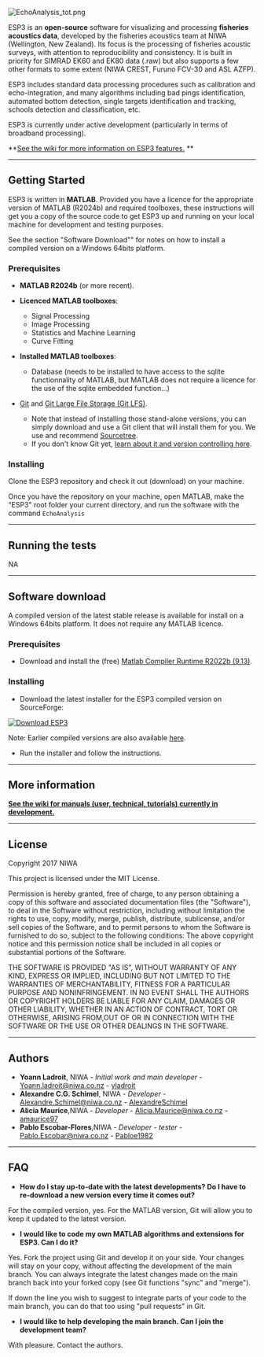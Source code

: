 ![EchoAnalysis_tot.png](https://github.com/niwa/ESP3/tree/master/icons/EchoAnalysis_tot.png)

ESP3 is an **open-source** software for visualizing and processing **fisheries acoustics data**, developed by the fisheries acoustics team at NIWA (Wellington, New Zealand). Its focus is the processing of fisheries acoustic surveys, with attention to reproducibility and consistency. It is built in priority for SIMRAD EK60 and EK80 data (.raw) but also supports a few other formats to some extent (NIWA CREST, Furuno FCV-30 and ASL AZFP).

ESP3 includes standard data processing procedures such as calibration and echo-integration, and many algorithms including bad pings identification, automated bottom detection, single targets identification and tracking, schools detection and classification, etc. 

ESP3 is currently under active development (particularly in terms of broadband processing).

**[See the wiki for more information on ESP3 features.](https://github.com/niwa/ESP3/wiki) **

---

## Getting Started

ESP3 is written in **MATLAB**. Provided you have a licence for the appropriate version of MATLAB (R2024b) and required toolboxes, these instructions will get you a copy of the source code to get ESP3 up and running on your local machine for development and testing purposes.

See the section "Software Download"" for notes on how to install a compiled version on a Windows 64bits platform.

### Prerequisites

* **MATLAB R2024b** (or more recent).

* **Licenced MATLAB toolboxes**: 
    * Signal Processing
    * Image Processing
    * Statistics and Machine Learning
    * Curve Fitting
	
* **Installed MATLAB toolboxes**:
    * Database (needs to be installed to have access to the sqlite functionnality of MATLAB, but MATLAB does not require a licence for the use of the sqlite embedded function...)
	
* [Git](https://git-scm.com/downloads) and [Git Large File Storage (Git LFS)](https://git-lfs.github.com/). 
    * Note that instead of installing those stand-alone versions, you can simply download and use a Git client that will install them for you. We use and recommend [Sourcetree](https://www.sourcetreeapp.com/).
    * If you don't know Git yet, [learn about it and version controlling here](https://www.atlassian.com/git?utm_source=bitbucket&utm_medium=link&utm_campaign=help_dropdown&utm_content=learn_git).

### Installing

Clone the ESP3 repository and check it out (download) on your machine. 

Once you have the repository on your machine, open MATLAB, make the "ESP3" root folder your current directory, and run the software with the command ```EchoAnalysis```

---

## Running the tests

NA

---

## Software download

A compiled version of the latest stable release is available for install on a Windows 64bits platform. It does not require any MATLAB licence.

### Prerequisites

* Download and install the (free) [Matlab Compiler Runtime R2022b (9.13)](https://au.mathworks.com/products/compiler/matlab-runtime.html). 

### Installing

* Download the latest installer for the ESP3 compiled version on SourceForge:

[![Download ESP3](https://a.fsdn.com/con/app/sf-download-button)](https://github.com/niwa/ESP3/releases)

Note: Earlier compiled versions are also available [here](https://sourceforge.net/projects/esp3/files/).

* Run the installer and follow the instructions.

---

## More information

**[See the wiki for manuals (user, technical, tutorials) currently in development.](https://github.com/niwa/ESP3/wiki)**

---

## License

Copyright 2017 NIWA

This project is licensed under the MIT License.

Permission is hereby granted, free of charge, to any person obtaining a copy of this software and associated documentation files (the "Software"), to deal in the Software without restriction, including without limitation the rights to use, copy, modify, merge, publish, distribute, sublicense, and/or sell copies of the Software, and to permit persons to whom the Software is furnished to do so, subject to the following conditions: The above copyright notice and this permission notice shall be included in all copies or substantial portions of the Software.

THE SOFTWARE IS PROVIDED "AS IS", WITHOUT WARRANTY OF ANY KIND, EXPRESS OR IMPLIED, INCLUDING BUT NOT LIMITED TO THE WARRANTIES OF MERCHANTABILITY, FITNESS FOR A PARTICULAR PURPOSE AND NONINFRINGEMENT. IN NO EVENT SHALL THE AUTHORS OR COPYRIGHT HOLDERS BE LIABLE FOR ANY CLAIM, DAMAGES OR OTHER LIABILITY, WHETHER IN AN ACTION OF CONTRACT, TORT OR OTHERWISE, ARISING FROM,OUT OF OR IN CONNECTION WITH THE SOFTWARE OR THE USE OR OTHER DEALINGS IN THE SOFTWARE.

---

## Authors

* **Yoann Ladroit**, NIWA - *Initial work and main developer* - Yoann.ladroit@niwa.co.nz - [yladroit](https://bitbucket.org/yladroit)
* **Alexandre C.G. Schimel**, NIWA  - *Developer* - Alexandre.Schimel@niwa.co.nz - [AlexandreSchimel](https://bitbucket.org/AlexandreSchimel)
* **Alicia Maurice**,NIWA - *Developer* - Alicia.Maurice@niwa.co.nz - [amaurice97](https://github.com/amaurice97)
* **Pablo Escobar-Flores**,NIWA - *Developer - tester* - Pablo.Escobar@niwa.co.nz - [Pabloe1982](https://bitbucket.org/Pabloe1982)

---

## FAQ

* **How do I stay up-to-date with the latest developments? Do I have to re-download a new version every time it comes out?**

For the compiled version, yes. For the MATLAB version, Git will allow you to keep it updated to the latest version.

* **I would like to code my own MATLAB algorithms and extensions for ESP3. Can I do it?**

Yes. Fork the project using Git and develop it on your side. Your changes will stay on your copy, without affecting the development of the main branch. You can always integrate the latest changes made on the main branch back into your forked copy (see Git functions "sync" and "merge").

If down the line you wish to suggest to integrate parts of your code to the main branch, you can do that too using "pull requests" in Git.

* **I would like to help developing the main branch. Can I join the development team?**

With pleasure. Contact the authors.
